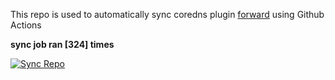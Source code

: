 This repo is used to automatically sync coredns plugin [forward](https://github.com/QZLin/forward) using Github Actions

**sync job ran [324] times**

[![Sync Repo](https://github.com/QZLin/coredns-extract/actions/workflows/sync.yaml/badge.svg)](https://github.com/QZLin/coredns-extract/actions/workflows/sync.yaml)
